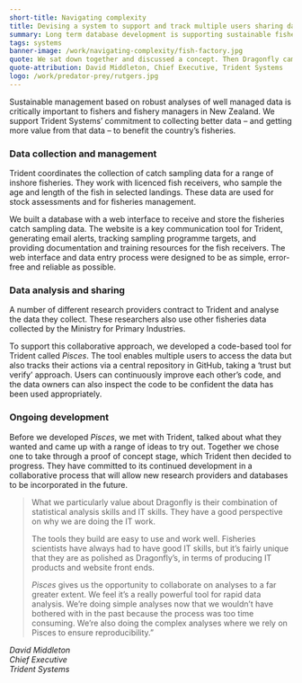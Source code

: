 ```yaml
---
short-title: Navigating complexity
title: Devising a system to support and track multiple users sharing data and outputs
summary: Long term database development is supporting sustainable fisheries management.
tags: systems
banner-image: /work/navigating-complexity/fish-factory.jpg
quote: We sat down together and discussed a concept. Then Dragonfly came up with some absolutely key ideas that have really made our system what it is.
quote-attribution: David Middleton, Chief Executive, Trident Systems
logo: /work/predator-prey/rutgers.jpg
---
```

Sustainable management based on robust analyses of well managed data is critically important to fishers and fishery managers in New Zealand. We support Trident Systems’ commitment to collecting better data – and getting more value from that data – to benefit the country’s fisheries.

<!--more-->


### Data collection and management
Trident coordinates the collection of catch sampling data for a range of inshore fisheries. They work with licenced fish receivers, who sample the age and length of the fish in selected landings. These data are used for stock assessments and for fisheries management.

We built a database with a web interface to receive and store the fisheries catch sampling data. The website is a key communication tool for Trident, generating email alerts, tracking sampling programme targets, and providing documentation and training resources for the fish receivers. The web interface and data entry process were designed to be as simple, error-free and reliable as possible.

### Data analysis and sharing

A number of different research providers contract to Trident and analyse the data they collect. These researchers also use other fisheries data collected by the Ministry for Primary Industries.

To support this collaborative approach, we developed a code-based tool for Trident called <i>Pisces</i>. The tool enables multiple users to access the data but also tracks their actions via a central repository in GitHub, taking a ‘trust but verify’ approach. Users can continuously improve each other’s code, and the data owners can also inspect the code to be confident the data has been used appropriately.

### Ongoing development

Before we developed <i>Pisces</i>, we met with Trident, talked about what they wanted and came up with a range of ideas to try out. Together we chose one to take through a proof of concept stage, which Trident then decided to progress. They have committed to its continued development in a collaborative process that will allow new research providers and databases to be incorporated in the future.

> What we particularly value about Dragonfly is their combination of statistical analysis skills and IT skills. They have a good perspective on why we are doing the IT work.
>
> The tools they build are easy to use and work well. Fisheries scientists have always had to have good IT skills, but it’s fairly unique that they are as polished as Dragonfly’s, in terms of producing IT products and website front ends.
>
> <i>Pisces</i> gives us the opportunity to collaborate on analyses to a far greater extent. We feel it’s a really powerful tool for rapid data analysis. We’re doing simple analyses now that we wouldn’t have bothered with in the past because the process was too time consuming. We’re also doing the complex analyses where we rely on Pisces to ensure reproducibility.”

<cite>David Middleton<br />
Chief Executive<br />
Trident Systems
</cite>
